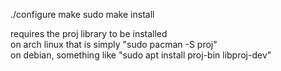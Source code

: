 ./configure
make
sudo make install

requires the proj library to be installed  
on arch linux that is simply "sudo pacman -S proj"  
on debian, something like "sudo apt install proj-bin libproj-dev"  

